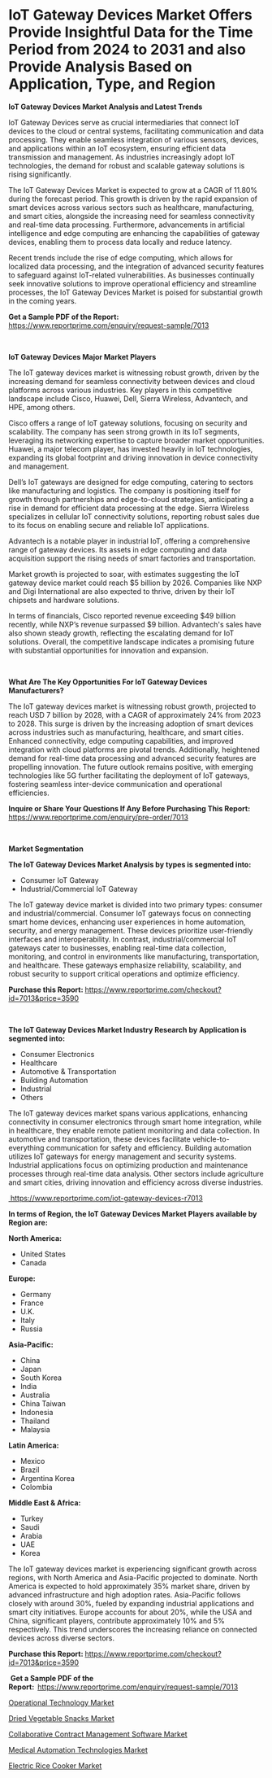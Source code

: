 <p><h1>IoT Gateway Devices Market Offers Provide Insightful Data for the Time Period from 2024 to 2031 and also Provide Analysis Based on Application, Type, and Region</h1></p><p><strong>IoT Gateway Devices Market Analysis and Latest Trends</strong></p>
<p><p>IoT Gateway Devices serve as crucial intermediaries that connect IoT devices to the cloud or central systems, facilitating communication and data processing. They enable seamless integration of various sensors, devices, and applications within an IoT ecosystem, ensuring efficient data transmission and management. As industries increasingly adopt IoT technologies, the demand for robust and scalable gateway solutions is rising significantly.</p><p>The IoT Gateway Devices Market is expected to grow at a CAGR of 11.80% during the forecast period. This growth is driven by the rapid expansion of smart devices across various sectors such as healthcare, manufacturing, and smart cities, alongside the increasing need for seamless connectivity and real-time data processing. Furthermore, advancements in artificial intelligence and edge computing are enhancing the capabilities of gateway devices, enabling them to process data locally and reduce latency.</p><p>Recent trends include the rise of edge computing, which allows for localized data processing, and the integration of advanced security features to safeguard against IoT-related vulnerabilities. As businesses continually seek innovative solutions to improve operational efficiency and streamline processes, the IoT Gateway Devices Market is poised for substantial growth in the coming years.</p></p>
<p><strong>Get a Sample PDF of the Report:&nbsp;</strong> <a href="https://www.reportprime.com/enquiry/request-sample/7013">https://www.reportprime.com/enquiry/request-sample/7013</a></p>
<p>&nbsp;</p>
<p><strong>IoT Gateway Devices Major Market Players</strong></p>
<p><p>The IoT gateway devices market is witnessing robust growth, driven by the increasing demand for seamless connectivity between devices and cloud platforms across various industries. Key players in this competitive landscape include Cisco, Huawei, Dell, Sierra Wireless, Advantech, and HPE, among others. </p><p>Cisco offers a range of IoT gateway solutions, focusing on security and scalability. The company has seen strong growth in its IoT segments, leveraging its networking expertise to capture broader market opportunities. Huawei, a major telecom player, has invested heavily in IoT technologies, expanding its global footprint and driving innovation in device connectivity and management.</p><p>Dell’s IoT gateways are designed for edge computing, catering to sectors like manufacturing and logistics. The company is positioning itself for growth through partnerships and edge-to-cloud strategies, anticipating a rise in demand for efficient data processing at the edge. Sierra Wireless specializes in cellular IoT connectivity solutions, reporting robust sales due to its focus on enabling secure and reliable IoT applications.</p><p>Advantech is a notable player in industrial IoT, offering a comprehensive range of gateway devices. Its assets in edge computing and data acquisition support the rising needs of smart factories and transportation.</p><p>Market growth is projected to soar, with estimates suggesting the IoT gateway device market could reach $5 billion by 2026. Companies like NXP and Digi International are also expected to thrive, driven by their IoT chipsets and hardware solutions.</p><p>In terms of financials, Cisco reported revenue exceeding $49 billion recently, while NXP’s revenue surpassed $9 billion. Advantech's sales have also shown steady growth, reflecting the escalating demand for IoT solutions. Overall, the competitive landscape indicates a promising future with substantial opportunities for innovation and expansion.</p></p>
<p>&nbsp;</p>
<p><strong>What Are The Key Opportunities For IoT Gateway Devices Manufacturers?</strong></p>
<p><p>The IoT gateway devices market is witnessing robust growth, projected to reach USD 7 billion by 2028, with a CAGR of approximately 24% from 2023 to 2028. This surge is driven by the increasing adoption of smart devices across industries such as manufacturing, healthcare, and smart cities. Enhanced connectivity, edge computing capabilities, and improved integration with cloud platforms are pivotal trends. Additionally, heightened demand for real-time data processing and advanced security features are propelling innovation. The future outlook remains positive, with emerging technologies like 5G further facilitating the deployment of IoT gateways, fostering seamless inter-device communication and operational efficiencies.</p></p>
<p><strong>Inquire or Share Your Questions If Any Before Purchasing This Report:</strong> <a href="https://www.reportprime.com/enquiry/pre-order/7013">https://www.reportprime.com/enquiry/pre-order/7013</a></p>
<p>&nbsp;</p>
<p><strong>Market Segmentation</strong></p>
<p><strong>The IoT Gateway Devices Market Analysis by types is segmented into:</strong></p>
<p><ul><li>Consumer IoT Gateway</li><li>Industrial/Commercial IoT Gateway</li></ul></p>
<p><p>The IoT gateway device market is divided into two primary types: consumer and industrial/commercial. Consumer IoT gateways focus on connecting smart home devices, enhancing user experiences in home automation, security, and energy management. These devices prioritize user-friendly interfaces and interoperability. In contrast, industrial/commercial IoT gateways cater to businesses, enabling real-time data collection, monitoring, and control in environments like manufacturing, transportation, and healthcare. These gateways emphasize reliability, scalability, and robust security to support critical operations and optimize efficiency.</p></p>
<p><strong>Purchase this Report:&nbsp;</strong><a href="https://www.reportprime.com/checkout?id=7013&price=3590">https://www.reportprime.com/checkout?id=7013&price=3590</a></p>
<p>&nbsp;</p>
<p><strong>The IoT Gateway Devices Market Industry Research by Application is segmented into:</strong></p>
<p><ul><li>Consumer Electronics</li><li>Healthcare</li><li>Automotive & Transportation</li><li>Building Automation</li><li>Industrial</li><li>Others</li></ul></p>
<p><p>The IoT gateway devices market spans various applications, enhancing connectivity in consumer electronics through smart home integration, while in healthcare, they enable remote patient monitoring and data collection. In automotive and transportation, these devices facilitate vehicle-to-everything communication for safety and efficiency. Building automation utilizes IoT gateways for energy management and security systems. Industrial applications focus on optimizing production and maintenance processes through real-time data analysis. Other sectors include agriculture and smart cities, driving innovation and efficiency across diverse industries.</p></p>
<p><a href="https://www.reportprime.com/iot-gateway-devices-r7013">&nbsp;https://www.reportprime.com/iot-gateway-devices-r7013</a></p>
<p><strong>In terms of Region, the IoT Gateway Devices Market Players available by Region are:</strong></p>
<p>
    <p> <strong> North America: </strong>
        <ul>
            <li>United States</li>
            <li>Canada</li>
        </ul>
        </p> 
    <p> <strong> Europe: </strong>
        <ul>
            <li>Germany</li>
            <li>France</li>
            <li>U.K.</li>
            <li>Italy</li>
            <li>Russia</li>
        </ul>
        </p> 
    <p> <strong> Asia-Pacific: </strong>
        <ul>
            <li>China</li>
            <li>Japan</li>
            <li>South Korea</li>
            <li>India</li>
            <li>Australia</li>
            <li>China Taiwan</li>
            <li>Indonesia</li>
            <li>Thailand</li>
            <li>Malaysia</li>
        </ul>
        </p> 
    <p> <strong> Latin America: </strong>
        <ul>
            <li>Mexico</li>
            <li>Brazil</li>
            <li>Argentina Korea</li>
            <li>Colombia</li>
        </ul>
        </p> 
    <p> <strong> Middle East & Africa: </strong>
        <ul>
            <li>Turkey</li>
            <li>Saudi</li>
            <li>Arabia</li>
            <li>UAE</li>
            <li>Korea</li>
        </ul>
    </p>
    </p>
<p><p>The IoT gateway devices market is experiencing significant growth across regions, with North America and Asia-Pacific projected to dominate. North America is expected to hold approximately 35% market share, driven by advanced infrastructure and high adoption rates. Asia-Pacific follows closely with around 30%, fueled by expanding industrial applications and smart city initiatives. Europe accounts for about 20%, while the USA and China, significant players, contribute approximately 10% and 5% respectively. This trend underscores the increasing reliance on connected devices across diverse sectors.</p></p>
<p><strong>Purchase this Report: </strong><a href="https://www.reportprime.com/checkout?id=7013&price=3590">https://www.reportprime.com/checkout?id=7013&price=3590</a></p>
<p>&nbsp;<strong>Get a Sample PDF of the Report:&nbsp;&nbsp;</strong><a href="https://www.reportprime.com/enquiry/request-sample/7013">https://www.reportprime.com/enquiry/request-sample/7013</a></p>
<p><strong></strong></p>
<p><p><a href="https://medium.com/@go-emi/operational-technology-industry-forecast-market-shifts-and-strategic-imperatives-2024-2031-d4507dbb4c2f">Operational Technology Market</a></p><p><a href="https://issuu.com/reportprime-2/docs/dried-vegetable-snacks-market-size-_c60b33d2544969">Dried Vegetable Snacks Market</a></p><p><a href="https://issuu.com/reportprime-2/docs/collaborative-contract-management-s_38f43be92621d7">Collaborative Contract Management Software Market</a></p><p><a href="https://www.linkedin.com/pulse/medical-automation-technologies-industry-insights-report-kaxgc?trackingId=98qmM7%2BzTZ6Y9NmNZXY9uA%3D%3D">Medical Automation Technologies Market</a></p><p><a href="https://medium.com/@valroy852472024/strategic-market-insights-navigating-the-global-electric-rice-cooker-market-landscape-2024-2031-23b4d035605d">Electric Rice Cooker Market</a></p></p>